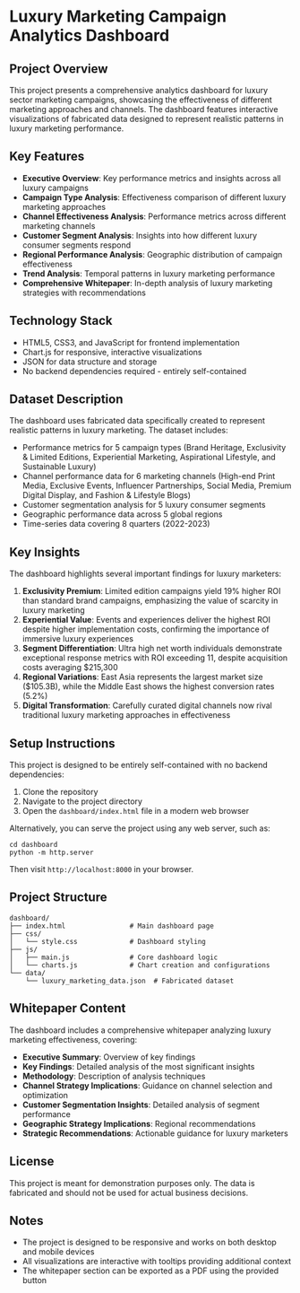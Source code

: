 # Luxury Marketing Campaign Analytics Dashboard

## Project Overview

This project presents a comprehensive analytics dashboard for luxury sector marketing campaigns, showcasing the effectiveness of different marketing approaches and channels. The dashboard features interactive visualizations of fabricated data designed to represent realistic patterns in luxury marketing performance.

## Key Features

- **Executive Overview**: Key performance metrics and insights across all luxury campaigns
- **Campaign Type Analysis**: Effectiveness comparison of different luxury marketing approaches
- **Channel Effectiveness Analysis**: Performance metrics across different marketing channels
- **Customer Segment Analysis**: Insights into how different luxury consumer segments respond
- **Regional Performance Analysis**: Geographic distribution of campaign effectiveness
- **Trend Analysis**: Temporal patterns in luxury marketing performance
- **Comprehensive Whitepaper**: In-depth analysis of luxury marketing strategies with recommendations

## Technology Stack

- HTML5, CSS3, and JavaScript for frontend implementation
- Chart.js for responsive, interactive visualizations
- JSON for data structure and storage
- No backend dependencies required - entirely self-contained

## Dataset Description

The dashboard uses fabricated data specifically created to represent realistic patterns in luxury marketing. The dataset includes:

- Performance metrics for 5 campaign types (Brand Heritage, Exclusivity & Limited Editions, Experiential Marketing, Aspirational Lifestyle, and Sustainable Luxury)
- Channel performance data for 6 marketing channels (High-end Print Media, Exclusive Events, Influencer Partnerships, Social Media, Premium Digital Display, and Fashion & Lifestyle Blogs)
- Customer segmentation analysis for 5 luxury consumer segments
- Geographic performance data across 5 global regions
- Time-series data covering 8 quarters (2022-2023)

## Key Insights

The dashboard highlights several important findings for luxury marketers:

1. **Exclusivity Premium**: Limited edition campaigns yield 19% higher ROI than standard brand campaigns, emphasizing the value of scarcity in luxury marketing
2. **Experiential Value**: Events and experiences deliver the highest ROI despite higher implementation costs, confirming the importance of immersive luxury experiences
3. **Segment Differentiation**: Ultra high net worth individuals demonstrate exceptional response metrics with ROI exceeding 11, despite acquisition costs averaging $215,300
4. **Regional Variations**: East Asia represents the largest market size ($105.3B), while the Middle East shows the highest conversion rates (5.2%)
5. **Digital Transformation**: Carefully curated digital channels now rival traditional luxury marketing approaches in effectiveness

## Setup Instructions

This project is designed to be entirely self-contained with no backend dependencies:

1. Clone the repository
2. Navigate to the project directory
3. Open the `dashboard/index.html` file in a modern web browser

Alternatively, you can serve the project using any web server, such as:

```
cd dashboard
python -m http.server
```

Then visit `http://localhost:8000` in your browser.

## Project Structure

```
dashboard/
├── index.html                # Main dashboard page
├── css/
│   └── style.css             # Dashboard styling
├── js/
│   ├── main.js               # Core dashboard logic
│   └── charts.js             # Chart creation and configurations
└── data/
    └── luxury_marketing_data.json  # Fabricated dataset
```

## Whitepaper Content

The dashboard includes a comprehensive whitepaper analyzing luxury marketing effectiveness, covering:

- **Executive Summary**: Overview of key findings
- **Key Findings**: Detailed analysis of the most significant insights
- **Methodology**: Description of analysis techniques
- **Channel Strategy Implications**: Guidance on channel selection and optimization
- **Customer Segmentation Insights**: Detailed analysis of segment performance
- **Geographic Strategy Implications**: Regional recommendations
- **Strategic Recommendations**: Actionable guidance for luxury marketers

## License

This project is meant for demonstration purposes only. The data is fabricated and should not be used for actual business decisions.

## Notes

- The project is designed to be responsive and works on both desktop and mobile devices
- All visualizations are interactive with tooltips providing additional context
- The whitepaper section can be exported as a PDF using the provided button